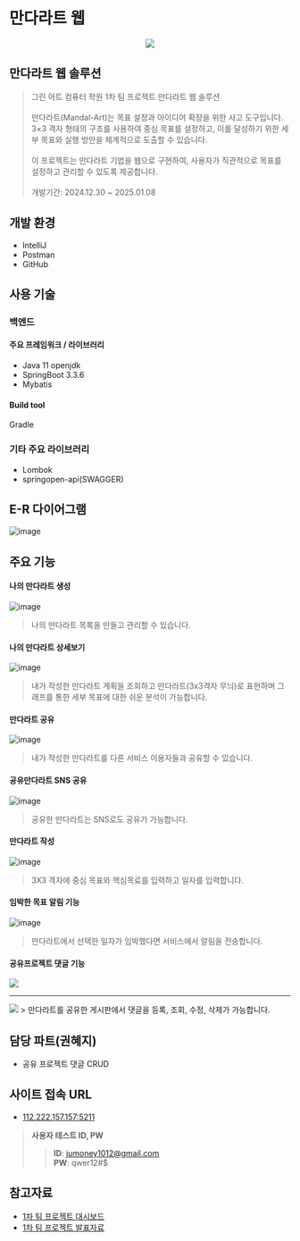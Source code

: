 # 만다라트 웹
<p align="center">
  <img src="./poster.png">
</p>

## 만다라트 웹 솔루션
> 그린 아트 컴퓨터 학원 1차 팀 프로젝트 만다라트 웹 솔루션<br/><br/>
> 만다라트(Mandal-Art)는 목표 설정과 아이디어 확장을 위한 사고 도구입니다. 3×3 격자 형태의 구조를 사용하여 중심 목표를 설정하고, 이를 달성하기 위한 세부 목표와 실행 방안을 체계적으로 도출할 수 있습니다.<br/><br/>
이 프로젝트는 만다라트 기법을 웹으로 구현하여, 사용자가 직관적으로 목표를 설정하고 관리할 수 있도록 제공합니다.</br><br/>
> 개발기간: 2024.12.30 ~ 2025.01.08

## 개발 환경
- IntelliJ
- Postman
- GitHub

## 사용 기술
### 백엔드
#### 주요 프레임워크 / 라이브러리
- Java 11 openjdk
- SpringBoot 3.3.6
- Mybatis

#### Build tool
Gradle

### 기타 주요 라이브러리
- Lombok
- springopen-api(SWAGGER)


## E-R 다이어그램
![image](./erd.png)

## 주요 기능
#### 나의 만다라트 생성
![image](./capture1.png)
> 나의 만다라트 목록을 만들고 관리할 수 있습니다.

#### 나의 만다라트 상세보기
![image](./capture2.png)
> 내가 작성한 만다라트 계획을 조회하고 만다라트(3x3격자 무늬)로 표현하며
그래프를 통한 세부 목표에 대한 쉬운 분석이 가능합니다.

#### 만다라트 공유
![image](./capture3.png)
> 내가 작성한 만다라트를 다른 서비스 이용자들과 공유할 수 있습니다.

#### 공유만다라트 SNS 공유
![image](./capture4.png)
> 공유한 만다라트는 SNS로도 공유가 가능합니다.

#### 만다라트 작성
![image](./capture5.png)
> 3X3 격자에 중심 목표와 핵심목료를 입력하고 일자를 입력합니다.

#### 임박한 목표 알림 기능
![image](./capture6.png)
> 만다라트에서 선택한 일자가 임박했다면 서비스에서 알림을 전송합니다.

#### 공유프로젝트 댓글 기능
<img src="https://github.com/user-attachments/assets/8dafb7b7-e9b4-4e9d-9e79-fdf7cf046a50">

---
<img src="https://github.com/user-attachments/assets/51b8ed27-cc0f-4941-b048-734831aa8f6a">
> 만다라트를 공유한 게시판에서 댓글을 등록, 조회, 수정, 삭제가 가능합니다.

## 담당 파트(권혜지)
- 공유 프로젝트 댓글 CRUD

## 사이트 접속 URL
* [112.222.157.157:5211](http://112.222.157.157:5211/)
  
> **사용자 테스트 ID, PW**<br>
> > **ID**: jumoney1012@gmail.com<br>
> > **PW**: qwer12#$


## 참고자료
* [1차 팀 프로젝트 대시보드](https://seed-hickory-06d.notion.site/1-17aedc5262e0808a88d3c313e65c5cbb)
* [1차 팀 프로젝트 발표자료](https://www.canva.com/design/DAGb-BkIDFQ/zFsEsUygb-Yvwanmdpemow/view?utm_content=DAGb-BkIDFQ&utm_campaign=designshare&utm_medium=link2&utm_source=uniquelinks&utlId=hb9932b6d4b) 




